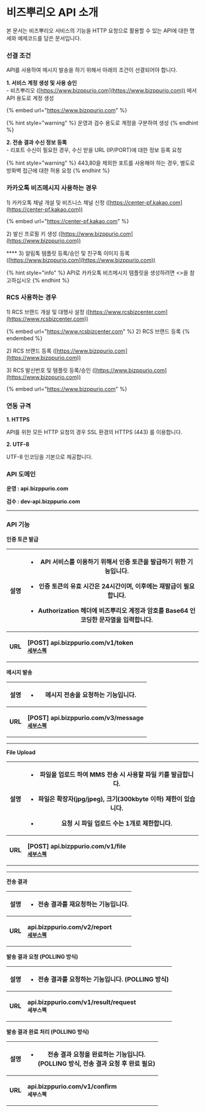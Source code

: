 # 비즈뿌리오 API 소개

본 문서는 비즈뿌리오 서비스의 기능을 HTTP 요청으로 활용할 수 있는 API에 대한 명세와 예제코드를 담은 문서입니다.



### 선결 조건

API를 사용하여 메시지 발송을 하기 위해서 아래의 조건이 선결되어야 합니다.

**1. 서비스 계정 생성 및 사용 승인**\
\- 비즈뿌리오 ([https://www.bizppurio.com](https://www.bizppurio.com)) 에서 API 용도로 계정 생성

{% embed url="https://www.bizppurio.com" %}

{% hint style="warning" %}
&#x20;운영과 검수 용도로 계정을 구분하여 생성
{% endhint %}



**2. 전송 결과 수신 정보 등록**\
\- 리포트 수신이 필요한 경우, 수신 받을 URL (IP/PORT)에 대한 정보 등록 요청

{% hint style="warning" %}
443,80을 제외한 포트를 사용해야 하는 경우, 별도로 방화벽 접근에 대한 허용 요청
{% endhint %}

### **카카오톡 비즈메시지 사용하는 경우**

&#x20;   1\) 카카오톡 채널 개설 및 비즈니스 채널 신청 ([https://center-pf.kakao.com](https://center-pf.kakao.com))

{% embed url="https://center-pf.kakao.com" %}

&#x20;   2\) 발신 프로필 키 생성 ([https://www.bizppurio.com](https://www.bizppurio.com))

&#x20;    ****     3) 알림톡 템플릿 등록/승인 및 친구톡 이미지 등록 ([https://www.bizppurio.com](https://www.bizppurio.com))

{% hint style="info" %}
API로 카카오톡 비즈메시지 템플릿을 생성하려면 <>을 참고하십시오
{% endhint %}



### RCS **사용하는 경우**

&#x20;   1\) RCS 브랜드 개설 및 대행사 설정 ([https://www.rcsbizcenter.com](https://www.rcsbizcenter.com))

{% embed url="https://www.rcsbizcenter.com" %}
2\) RCS 브랜드 등록
{% endembed %}

&#x20;   2\) RCS 브랜드 등록 ([https://www.bizppurio.com](https://www.bizppurio.com))

&#x20;   3\) RCS 발신번호 및 템플릿 등록/승인 ([https://www.bizppurio.com](https://www.bizppurio.com))

{% embed url="https://www.bizppurio.com" %}

### 연동 규격

**1. HTTPS**

API를 위한 모든 HTTP 요청의 경우 SSL 환경의 HTTPS (443) 를 이용합니다.

**2. UTF-8**

UTF-8 인코딩을 기본으로 제공합니다.



### **API 도메인**

**운영 : api.bizppurio.com**

**검수 : dev-api.bizppurio.com**

****

### **API 기능**

**인증 토큰 발급**

| **설명**  | <ul><li>API 서비스를 이용하기 위해서 인증 토큰을 발급하기 위한 기능입니다.</li></ul><ul><li>인증 토큰의 유효 시간은 24시간이며, 이후에는 재발급이 필요합니다.</li></ul><ul><li>Authorization 헤더에 비즈뿌리오 계정과 암호를 Base64 인코딩한 문자열을 입력합니다.</li></ul>     |
| :-----: | ---------------------------------------------------------------------------------------------------------------------------------------------------------------------------------------------- |
| **URL** | <p><strong>[POST]</strong> <strong>api.bizppurio.com/v1/token</strong><br><strong></strong><a href="api/authToken.md"><strong><code>세부스펙</code></strong></a><strong><code></code></strong></p> |



**메시지 발송**

| **설명**  | <ul><li>메시지 전송을 요청하는 기능입니다.</li></ul>                                                                                                            |
| :-----: | ------------------------------------------------------------------------------------------------------------------------------------------------ |
| **URL** | <p><strong>[POST] api.bizppurio.com/v3/message</strong><br><strong></strong><a href="api/dispatch.md"><strong><code>세부스펙</code></strong></a></p> |

****

**File Upload**

| **설명**  | <ul><li>파일을 업로드 하여 MMS 전송 시 사용할 파일 키를 발급합니다.</li></ul><ul><li>파일은 확장자(jpg/jpeg), 크기(300kbyte 이하) 제한이 있습니다.</li></ul><ul><li>요청 시 파일 업로드 수는 1개로 제한합니다.</li></ul>                |
| :-----: | ------------------------------------------------------------------------------------------------------------------------------------------------------------------------------ |
| **URL** | <p><strong>[POST] api.bizppurio.com/v1/file</strong><br><strong></strong><a href="api/file-upload.md"><strong><code>세부스펙</code></strong></a><strong><code></code></strong></p> |

****

**전송 결과**

| **설명**  | <ul><li>전송 결과를 재요청하는 기능입니다.</li></ul>                                                                                                                                         |
| :-----: | ----------------------------------------------------------------------------------------------------------------------------------------------------------------------------- |
| **URL** | <p><strong>api.bizppurio.com/v2/report</strong><br><strong></strong><a href="api/dispatch-result.md"><strong><code>세부스펙</code></strong></a><strong><code></code></strong></p> |



**발송 결과 요청 (POLLING 방식)**

| **설명**  | <ul><li>전송 결과를 요청하는 기능입니다. (POLLING 방식)</li></ul>                                                 |
| :-----: | ------------------------------------------------------------------------------------------------- |
| **URL** | <p><strong>api.bizppurio.com/v1/result/request</strong><br><strong><code>세부스펙</code></strong></p> |



**발송 결과 완료 처리 (POLLING 방식)**

| **설명**  | <ul><li>전송 결과 요청을 완료하는 기능입니다. <br>(POLLING 방식, 전송 결과 요청 후 완료 필요)</li></ul>                 |
| :-----: | ------------------------------------------------------------------------------------------ |
| **URL** | <p><strong>api.bizppurio.com/v1/confirm</strong><br><strong><code>세부스펙</code></strong></p> |
